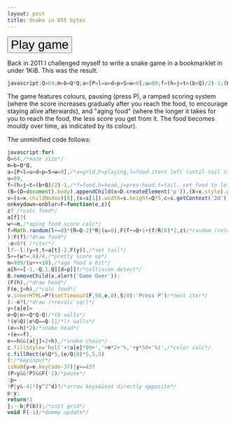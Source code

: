 ```yaml
---
layout: post
title: Snake in 855 bytes
---
```


<button style="font-size: 200%;" onclick='V()'>Play game</button>


Back in 2011 I challenged myself to write a snake game in a bookmarklet in under 1KiB. This was the result.</p>

```javascript
javascript:Q=64;m=b=Q*Q;a=[P=l=u=d=p=S=w=0];u=89;f=(h=j=t=(b+Q)/2)-1;(B=(D=document).body).appendChild(x=D.createElement("p"));(X=x.style).position="fixed";X.left=X.top=0;X.background="#FFF";x.innerHTML="<p></p><canvas>";v=(s=x.childNodes)[0];(s=s[1]).width=s.height=5*Q;c=s.getContext("2d"); onkeydown=onblur=F=function(e,g){g?a[f]?(w+=m,f=Math.random(l+=8)*(R=Q-2)*R|(u=0),F(f+=Q+1+2*(f/R|0),g)):F(f):0>e?(l?--l:(y=t,t=a[t]-2,F(y)),S+=(w*=0.8)/4,m=999/(u++ +10),a[h+=[-1,-Q,1,Q][d=p]]?B.removeChild(x,alert("Game Over")):(F(h),F(e,j=h),v.innerHTML=P?(setTimeout(F,50,e,0),S|0):"Press P")):-e?(y=(a[e]=e<Q|e>=Q*Q-Q|!(e%Q)|e%Q==Q-1|2*(e==h))+(e==f),e==h&&(a[j]=2+h),c.fillStyle="hsl("+99*!a[e]+","+2*m+"%,"+50*y+"%)",c.fillRect(e%Q*5,5*(e/Q|0),5,5)):isNaN(y=e.keyCode-37)|43==y?(P=y&&!P)&&F(-1): p=!P|y&-4|!(y^2^d)?p:y;return!1};for(;--b;F(b));void F(-1);
```

<script>
function V(){
Q=64;m=b=Q*Q;a=[P=l=u=d=p=S=w=0];u=89;f=(h=j=t=(b+Q)/2)-1;(B=(D=document).body).appendChild(x=D.createElement("p"));(X=x.style).position="fixed";X.left=X.top=0;X.background="#FFF";x.innerHTML="<p></p><canvas>";v=(s=x.childNodes)[0];(s=s[1]).width=s.height=5*Q;c=s.getContext("2d"); onkeydown=onblur=F=function(e,g){g?a[f]?(w+=m,f=Math.random(l+=8)*(R=Q-2)*R|(u=0),F(f+=Q+1+2*(f/R|0),g)):F(f):0>e?(l?--l:(y=t,t=a[t]-2,F(y)),S+=(w*=0.8)/4,m=999/(u++ +10),a[h+=[-1,-Q,1,Q][d=p]]?B.removeChild(x,alert("Game Over")):(F(h),F(e,j=h),v.innerHTML=P?(setTimeout(F,50,e,0),S|0):"Press P")):-e?(y=(a[e]=e<Q|e>=Q*Q-Q|!(e%Q)|e%Q==Q-1|2*(e==h))+(e==f),e==h&&(a[j]=2+h),c.fillStyle="hsl("+99*!a[e]+","+2*m+"%,"+50*y+"%)",c.fillRect(e%Q*5,5*(e/Q|0),5,5)):isNaN(y=e.keyCode-37)|43==y?(P=y&&!P)&&F(-1): p=!P|y&-4|!(y^2^d)?p:y;return!1};for(;--b;F(b));void F(-1);
}
</script>

The game features colours, pausing (press P), a ramped scoring system (where the score increases gradually after you reach the food, to encourage staying alive afterwards), and "aging food" (where the longer it takes for you to reach the food, the less score you get from it. The food becomes mouldy over time, as indicated by its colour).

The unminified code follows:

```javascript
javascript:for(
Q=64,/*maze size*/
m=b=Q*Q,
a=[P=l=u=d=p=S=w=0],/*a=grid,P=playing,l=food-iters left (until tail starts moving),u=food age,d=dir,p=prev-dir,S=score,w=score to be added on,m=the score to be added if food was eaten now*/
u=89,
f=(h=j=t=(b+Q)/2)-1,/*f=food,h=head,j=prev-head,t=tail. set food to left so gets picked up immediately, setting initial snake size*/
(B=(D=document).body).appendChild(x=D.createElement('p')),(X=x.style).position='fixed',X.left=X.top=0,X.background='#FFF',x.innerHTML='<p></p><canvas>',
v=(s=x.childNodes)[0],(s=s[1]).width=s.height=Q*5,c=s.getContext('2d'),
onkeydown=onblur=F=function(e,z){
z? /*calc food*/
a[f]?(
w+=m,/*aging food score calc*/
f=Math.random(l+=8)*(R=Q-2)*R|(u=0),F(f+=Q+1+(f/R|0)*2,z)/*random (re)calc food loc*/
):F(f)/*draw food*/
:e<0?( /*iter*/
l?--l:(y=t,t=a[t]-2,F(y)),/*set tail*/
S+=(w*=.8)/4,/*pretty score up*/
m=999/(u+++10),/*age food a bit*/
a[h+=[-1,-Q,1,Q][d=p]]?/*collision detect*/
B.removeChild(x,alert('Game Over')):
(F(h),/*draw head*/
F(e,j=h),/*calc food*/
v.innerHTML=P?(setTimeout(F,50,e,0),S|0):'Press P')/*next iter*/
):-e?(/*draw (+recalc sqr)*/
y=(a[e]=
e<Q|e>=Q*Q-Q|/*tb walls*/
!(e%Q)|e%Q==Q-1|/*lr walls*/
(e==h)*2)/*snake head*/
+(e==f),
e==h&&(a[j]=2+h),/*snake chain*/
c.fillStyle='hsl('+!a[e]*99+','+m*2+'%,'+y*50+'%)',/*color calc*/
c.fillRect(e%Q*5,(e/Q|0)*5,5,5)
):/*keyinput*/
isNaN(y=e.keyCode-37)|y==43?
(P=y&&!P)&&F(-1)/*pause*/
:p=
!P|y&-4|!(y^2^d)?/*arrow keys&&not directly opposite*/
p:y;
return!1
};--b;F(b));/*init grid*/
void F(-1)/*dummy update*/
```
